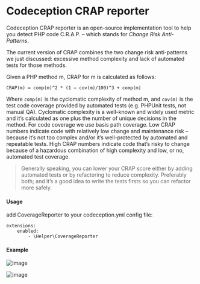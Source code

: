# Codeception CRAP reporter

Codeception CRAP reporter is an open-source implementation tool to help you detect PHP code C.R.A.P. – which stands for *Change Risk Anti-Patterns*.

The current version of CRAP combines the two change risk anti-patterns we just discussed: excessive method complexity and lack of automated tests for those methods.

Given a PHP method m, CRAP for m is calculated as follows:

    CRAP(m) = comp(m)^2 * (1 – cov(m)/100)^3 + comp(m)

Where `comp(m)` is the cyclomatic complexity of method m, and `cov(m)` is the test code coverage provided by automated tests (e.g. PHPUnit tests, not manual QA). Cyclomatic complexity is a well-known and widely used metric and it’s calculated as one plus the number of unique decisions in the method. For code coverage we use basis path coverage. Low CRAP numbers indicate code with relatively low change and maintenance risk – because it’s not too complex and/or it’s well-protected by automated and repeatable tests. High CRAP numbers indicate code that’s risky to change because of a hazardous combination of high complexity and low, or no, automated test coverage.

> Generally speaking, you can lower your CRAP score either by adding automated tests or by refactoring to reduce complexity. Preferably both; and it’s a good idea to write the tests firsts so you can refactor more safely.

#### Usage

add CoverageReporter to your codeception.yml config file:
```
extensions:
    enabled:
        - \Helper\CoverageReporter
```

#### Example

![image](https://user-images.githubusercontent.com/6382002/130051598-971830fd-b8f3-4c5f-87b1-1bf4db20dcd4.png)

![image](https://user-images.githubusercontent.com/6382002/130051411-9cd9e358-352b-4f3e-8b31-c55d46ab1eb7.png)

